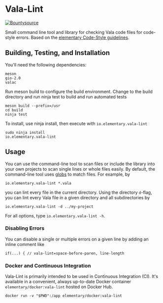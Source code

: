 # Vala-Lint

[![Bountysource](https://www.bountysource.com/badge/tracker?tracker_id=45980444)](https://www.bountysource.com/trackers/45980444-elementary-Vala-lint)

Small command line tool and library for checking Vala code files for code-style errors.
Based on the [elementary Code-Style guidelines](https://elementary.io/docs/code/reference#code-style).

## Building, Testing, and Installation
You'll need the following dependencies:

    meson
    gio-2.0
    valac

Run meson build to configure the build environment. Change to the build directory and run ninja test to build and run automated tests

    meson build --prefix=/usr
    cd build
    ninja test

To install, use ninja install, then execute with `io.elementary.vala-lint`

    sudo ninja install
    io.elementary.vala-lint

## Usage
You can use the command-line tool to scan files or include the library into your own projects to scan single lines or whole files easily. By default, the command-line tool uses [globs](https://en.wikipedia.org/wiki/Glob_%28programming%29) to match files. For example, by

    io.elementary.vala-lint *.vala

you can lint every file in the current directory. Using the directory `d`-flag, you can lint every Vala file in a given directory and all subdirectories by

    io.elementary.vala-lint -d ../my-project

For all options, type `io.elementary.vala-lint -h`.

### Disabling Errors

You can disable a single or multiple errors on a given line by adding an inline comment like

```vala
if(...) { // vala-lint=space-before-paren, line-length
```

### Docker and Continuous Integration
Vala-Lint is primarily intended to be used in Continuous Integration (CI). It's available in a convenient, always up-to-date Docker container `elementary/docker:vala-lint` hosted on Docker Hub.

    docker run -v "$PWD":/app elementary/docker:vala-lint
